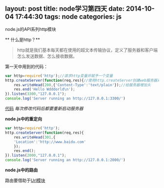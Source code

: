 layout: post
title: node学习第四天
date: 2014-10-04 17:44:30
tags: node
categories: js
---

node.js的API系列http模块

<!-- more -->
** 什么是http？**

> http就是我们基本每天都在使用的超文本传输协议，定义了服务器和客户端怎么发送数据、怎么接收数据。

第一天中用到的代码：
```javascript
var http=require('http');//请求http变量并赋予一个变量
http.createServer(function(req,res){//使用http.createServer创建web服务器对象
	res.writeHead(200,{'Content-Type':'text/plain'});//给服务器增加头
	res.end('Hello Wdddorld\n');
}).listen(3300,"127.0.0.1");
console.log('Server running an http://127.0.0.1:3300/')
```
[代码](https://github.com/jiuyeye/helloworld/tree/master)
*每次修改代码后都要重新启动服务器*

**node.js中的重定向**
```javascript
var http=require('http');
http.createServer(function(req,res){
    res.writeHead(301,{
    'Location':'http://www.baidu.com'
    });
    res.end();
}).listen(2000,"127.0.0.1");
console.log('Server running an http://127.0.0.1:2000/')
```
**node.js中的路由**

路由要借助于[Url模块](https://jiuyeye.github.io/2014/10/04/node-url/)

